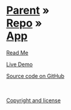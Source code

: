 [Parent](../../index.html ) &raquo;<br>[Repo]( ../index.html ) &raquo;<br>[App]( ./index.html )
===

<div id=rm >
	<a href=JavaScript:displayPage("#readme.md#rm"); >Read Me</a>
</div>

<i class="fa fa-external-link"></i> [Live Demo]( http://jaanga.github.com/libs/db ) 

<!--
<div id=abc >
	<a href=JavaScript:displayPage("#../test-folder-abc/readme.md#abc"); >test-folder-abc Read Me</a>
</div>

<div id=def >
	<a href=JavaScript:displayPage("#../test-folder-def/readme.md#def"); >test-folder-def Read Me</a>
</div>
-->

<i class="fa fa-github"></i> [Source code on GitHub]( https://github.com/jaanga/libs/tree/gh-pages/db )  
<br>
<br>

<i class="fa fa-copy"></i> [Copyright and license]( https://github.com/jaanga/jaanga.github.io/blob/master/jaanga-copyright-and-mit-license.md )